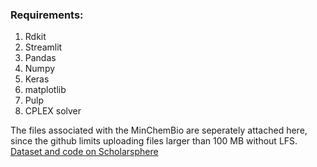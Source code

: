 ### Requirements: 

1. Rdkit
2. Streamlit
3. Pandas
4. Numpy
5. Keras
6. matplotlib
7. Pulp
8. CPLEX solver
    

The files associated with the MinChemBio are seperately attached here, since the github limits uploading files larger than 100 MB without LFS.
[Dataset and code on Scholarsphere](https://doi.org/10.26207/tbg0-gr88)



